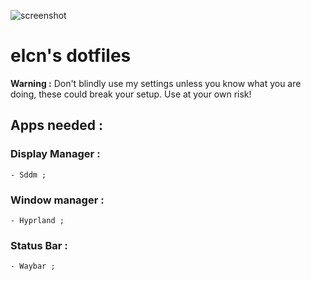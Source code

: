 ![screenshot](readme_images/capture_01.jpg)

# elcn's dotfiles

**Warning :** Don't blindly use my settings unless you know what you are doing, these could break your setup. Use at your own risk!

## Apps needed : 

### Display Manager :
    - Sddm ;

### Window manager :
    - Hyprland ;

### Status Bar :
    - Waybar ;

